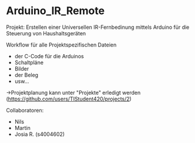 # Arduino_IR_Remote

Projekt: Erstellen einer Universellen IR-Fernbedinung mittels Arduino für die Steuerung von Haushaltsgeräten

Workflow für alle Projektspezifischen Dateien
 - der C-Code für die Arduinos
 - Schaltpläne
 - Bilder
 - der Beleg
 - usw...

->Projektplanung kann unter "Projekte" erledigt werden (https://github.com/users/TIStudent420/projects/2)

Collaboratoren: 
 - Nils
 - Martin
 - Josia R. (s4004602)
